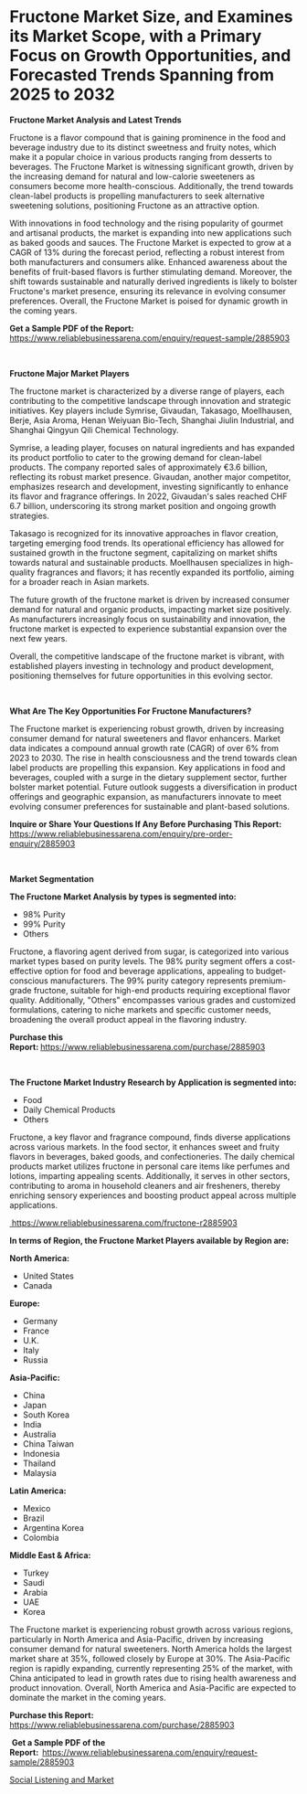 <p><h1>Fructone Market Size, and Examines its Market Scope, with a Primary Focus on Growth Opportunities, and Forecasted Trends Spanning from 2025 to 2032</h1></p><p><strong>Fructone Market Analysis and Latest Trends</strong></p>
<p><p>Fructone is a flavor compound that is gaining prominence in the food and beverage industry due to its distinct sweetness and fruity notes, which make it a popular choice in various products ranging from desserts to beverages. The Fructone Market is witnessing significant growth, driven by the increasing demand for natural and low-calorie sweeteners as consumers become more health-conscious. Additionally, the trend towards clean-label products is propelling manufacturers to seek alternative sweetening solutions, positioning Fructone as an attractive option. </p><p>With innovations in food technology and the rising popularity of gourmet and artisanal products, the market is expanding into new applications such as baked goods and sauces. The Fructone Market is expected to grow at a CAGR of 13% during the forecast period, reflecting a robust interest from both manufacturers and consumers alike. Enhanced awareness about the benefits of fruit-based flavors is further stimulating demand. Moreover, the shift towards sustainable and naturally derived ingredients is likely to bolster Fructone's market presence, ensuring its relevance in evolving consumer preferences. Overall, the Fructone Market is poised for dynamic growth in the coming years.</p></p>
<p><strong>Get a Sample PDF of the Report:&nbsp;</strong> <a href="https://www.reliablebusinessarena.com/enquiry/request-sample/2885903?utm_campaign=1948&utm_medium=2&utm_source=Github&utm_content=ia&utm_term=13032025&utm_id=fructone">https://www.reliablebusinessarena.com/enquiry/request-sample/2885903</a></p>
<p>&nbsp;</p>
<p><strong>Fructone Major Market Players</strong></p>
<p><p>The fructone market is characterized by a diverse range of players, each contributing to the competitive landscape through innovation and strategic initiatives. Key players include Symrise, Givaudan, Takasago, Moellhausen, Berje, Asia Aroma, Henan Weiyuan Bio-Tech, Shanghai Jiulin Industrial, and Shanghai Qingyun Qili Chemical Technology. </p><p>Symrise, a leading player, focuses on natural ingredients and has expanded its product portfolio to cater to the growing demand for clean-label products. The company reported sales of approximately €3.6 billion, reflecting its robust market presence. Givaudan, another major competitor, emphasizes research and development, investing significantly to enhance its flavor and fragrance offerings. In 2022, Givaudan's sales reached CHF 6.7 billion, underscoring its strong market position and ongoing growth strategies.</p><p>Takasago is recognized for its innovative approaches in flavor creation, targeting emerging food trends. Its operational efficiency has allowed for sustained growth in the fructone segment, capitalizing on market shifts towards natural and sustainable products. Moellhausen specializes in high-quality fragrances and flavors; it has recently expanded its portfolio, aiming for a broader reach in Asian markets.</p><p>The future growth of the fructone market is driven by increased consumer demand for natural and organic products, impacting market size positively. As manufacturers increasingly focus on sustainability and innovation, the fructone market is expected to experience substantial expansion over the next few years.</p><p>Overall, the competitive landscape of the fructone market is vibrant, with established players investing in technology and product development, positioning themselves for future opportunities in this evolving sector.</p></p>
<p>&nbsp;</p>
<p><strong>What Are The Key Opportunities For Fructone Manufacturers?</strong></p>
<p><p>The Fructone market is experiencing robust growth, driven by increasing consumer demand for natural sweeteners and flavor enhancers. Market data indicates a compound annual growth rate (CAGR) of over 6% from 2023 to 2030. The rise in health consciousness and the trend towards clean label products are propelling this expansion. Key applications in food and beverages, coupled with a surge in the dietary supplement sector, further bolster market potential. Future outlook suggests a diversification in product offerings and geographic expansion, as manufacturers innovate to meet evolving consumer preferences for sustainable and plant-based solutions.</p></p>
<p><strong>Inquire or Share Your Questions If Any Before Purchasing This Report:</strong> <a href="https://www.reliablebusinessarena.com/enquiry/pre-order-enquiry/2885903?utm_campaign=1948&utm_medium=2&utm_source=Github&utm_content=ia&utm_term=13032025&utm_id=fructone">https://www.reliablebusinessarena.com/enquiry/pre-order-enquiry/2885903</a></p>
<p>&nbsp;</p>
<p><strong>Market Segmentation</strong></p>
<p><strong>The Fructone Market Analysis by types is segmented into:</strong></p>
<p><ul><li>98% Purity</li><li>99% Purity</li><li>Others</li></ul></p>
<p><p>Fructone, a flavoring agent derived from sugar, is categorized into various market types based on purity levels. The 98% purity segment offers a cost-effective option for food and beverage applications, appealing to budget-conscious manufacturers. The 99% purity category represents premium-grade fructone, suitable for high-end products requiring exceptional flavor quality. Additionally, "Others" encompasses various grades and customized formulations, catering to niche markets and specific customer needs, broadening the overall product appeal in the flavoring industry.</p></p>
<p><strong>Purchase this Report:&nbsp;</strong><a href="https://www.reliablebusinessarena.com/purchase/2885903?utm_campaign=1948&utm_medium=2&utm_source=Github&utm_content=ia&utm_term=13032025&utm_id=fructone">https://www.reliablebusinessarena.com/purchase/2885903</a></p>
<p>&nbsp;</p>
<p><strong>The Fructone Market Industry Research by Application is segmented into:</strong></p>
<p><ul><li>Food</li><li>Daily Chemical Products</li><li>Others</li></ul></p>
<p><p>Fructone, a key flavor and fragrance compound, finds diverse applications across various markets. In the food sector, it enhances sweet and fruity flavors in beverages, baked goods, and confectioneries. The daily chemical products market utilizes fructone in personal care items like perfumes and lotions, imparting appealing scents. Additionally, it serves in other sectors, contributing to aroma in household cleaners and air fresheners, thereby enriching sensory experiences and boosting product appeal across multiple applications.</p></p>
<p><a href="https://www.reliablebusinessarena.com/fructone-r2885903?utm_campaign=1948&utm_medium=2&utm_source=Github&utm_content=ia&utm_term=13032025&utm_id=fructone">&nbsp;https://www.reliablebusinessarena.com/fructone-r2885903</a></p>
<p><strong>In terms of Region, the Fructone Market Players available by Region are:</strong></p>
<p>
    <p> <strong> North America: </strong>
        <ul>
            <li>United States</li>
            <li>Canada</li>
        </ul>
        </p> 
    <p> <strong> Europe: </strong>
        <ul>
            <li>Germany</li>
            <li>France</li>
            <li>U.K.</li>
            <li>Italy</li>
            <li>Russia</li>
        </ul>
        </p> 
    <p> <strong> Asia-Pacific: </strong>
        <ul>
            <li>China</li>
            <li>Japan</li>
            <li>South Korea</li>
            <li>India</li>
            <li>Australia</li>
            <li>China Taiwan</li>
            <li>Indonesia</li>
            <li>Thailand</li>
            <li>Malaysia</li>
        </ul>
        </p> 
    <p> <strong> Latin America: </strong>
        <ul>
            <li>Mexico</li>
            <li>Brazil</li>
            <li>Argentina Korea</li>
            <li>Colombia</li>
        </ul>
        </p> 
    <p> <strong> Middle East & Africa: </strong>
        <ul>
            <li>Turkey</li>
            <li>Saudi</li>
            <li>Arabia</li>
            <li>UAE</li>
            <li>Korea</li>
        </ul>
    </p>
    </p>
<p><p>The Fructone market is experiencing robust growth across various regions, particularly in North America and Asia-Pacific, driven by increasing consumer demand for natural sweeteners. North America holds the largest market share at 35%, followed closely by Europe at 30%. The Asia-Pacific region is rapidly expanding, currently representing 25% of the market, with China anticipated to lead in growth rates due to rising health awareness and product innovation. Overall, North America and Asia-Pacific are expected to dominate the market in the coming years.</p></p>
<p><strong>Purchase this Report: </strong><a href="https://www.reliablebusinessarena.com/purchase/2885903?utm_campaign=1948&utm_medium=2&utm_source=Github&utm_content=ia&utm_term=13032025&utm_id=fructone">https://www.reliablebusinessarena.com/purchase/2885903</a></p>
<p>&nbsp;<strong>Get a Sample PDF of the Report:&nbsp;&nbsp;</strong><a href="https://www.reliablebusinessarena.com/enquiry/request-sample/2885903?utm_campaign=1948&utm_medium=2&utm_source=Github&utm_content=ia&utm_term=13032025&utm_id=fructone">https://www.reliablebusinessarena.com/enquiry/request-sample/2885903</a></p>
<p><strong></strong></p>
<p><p><a href="https://github.com/rahu1506/Market-Research-Report-List-7/blob/main/social-listening-and-market.md?utm_campaign=1948&utm_medium=2&utm_source=Github&utm_content=ia&utm_term=13032025&utm_id=fructone">Social Listening and Market</a></p></p>